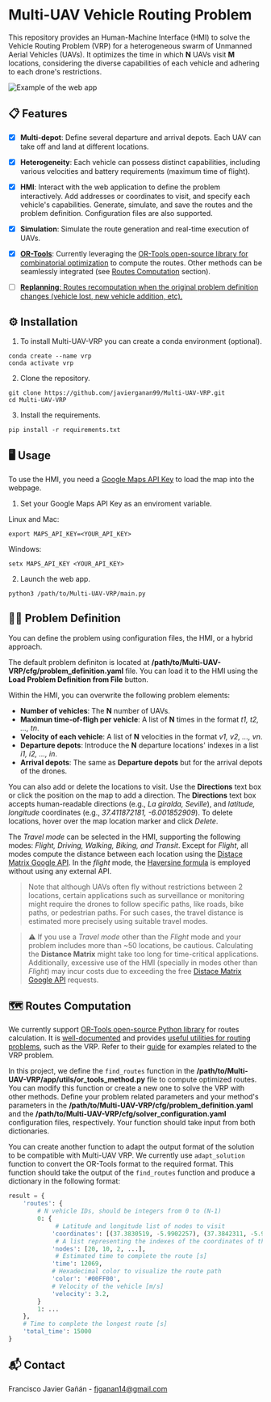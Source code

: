 # Multi-UAV Vehicle Routing Problem

This repository provides an Human-Machine Interface (HMI) to solve the Vehicle Routing Problem (VRP) for a heterogeneous swarm of Unmanned Aerial Vehicles (UAVs). It optimizes the time in which **N** UAVs visit **M** locations, considering the diverse capabilities of each vehicle and adhering to each drone's restrictions.

<img src="app/static/images/example.gif" alt="Example of the web app">

## 📋 Features

- [x] **Multi-depot**: Define several departure and arrival depots. Each UAV can take off and land at different locations.

- [x] **Heterogeneity**: Each vehicle can possess distinct capabilities, including various velocities and battery requirements (maximum time of flight).

- [x] **HMI**: Interact with the web application to define the problem interactively. Add addresses or coordinates to visit, and specify each vehicle's capabilities. Generate, simulate, and save the routes and the problem definition. Configuration files are also supported.

- [x] **Simulation**: Simulate the route generation and real-time execution of UAVs.

- [x] [**OR-Tools**](https://developers.google.com/optimization): Currently leveraging the [OR-Tools open-source library for combinatorial optimization](https://github.com/google/or-tools) to compute the routes. Other methods can be seamlessly integrated (see [Routes Computation](#🗺️-routes-computation) section).

- [ ] [**Replanning**: Routes recomputation when the original problem definition changes (vehicle lost, new vehicle addition, etc).](https://github.com/javierganan99/Multi-UAV-VRP/issues/8)

## ⚙️ Installation

1. To install Multi-UAV-VRP you can create a conda environment (optional).

```ssh
conda create --name vrp
conda activate vrp
```

2. Clone the repository.

```ssh
git clone https://github.com/javierganan99/Multi-UAV-VRP.git
cd Multi-UAV-VRP
```

3. Install the requirements.

```ssh
pip install -r requirements.txt
```

## 🖥️ Usage

To use the HMI, you need a [Google Maps API Key](https://developers.google.com/maps/documentation/javascript/get-api-key) to load the map into the webpage. 

1. Set your Google Maps API Key as an enviroment variable.
    
Linux and Mac:
```ssh
export MAPS_API_KEY=<YOUR_API_KEY>
```

Windows:
```
setx MAPS_API_KEY <YOUR_API_KEY>
```
2. Launch the web app.

```
python3 /path/to/Multi-UAV-VRP/main.py
```

## ✍🏼 Problem Definition

You can define the problem using configuration files, the HMI, or a hybrid approach.

The default problem definiton is located at **/path/to/Multi-UAV-VRP/cfg/problem_definition.yaml** file. You can load it to the HMI using the **Load Problem Definition from File** button.

Within the HMI, you can overwrite the following problem elements: 
    
- **Number of vehicles**: The **N** number of UAVs.
- **Maximun time-of-fligh per vehicle**: A list of **N** times in the format *t1, t2, ..., tn*.
- **Velocity of each vehicle**: A list of **N** velocities in the format *v1, v2, ..., vn*.
- **Departure depots**: Introduce the **N** departure locations' indexes in a list *i1, i2, ..., in*.
- **Arrival depots**: The same as **Departure depots** but for the arrival depots of the drones.

You can also add or delete the locations to visit. Use the **Directions** text box or click the position on the map to add a direction. The **Directions** text box accepts human-readable directions (e.g., *La giralda, Seville*), and *latitude, longitude* coordinates (e.g., *37.411872181, -6.001852909*). To delete locations, hover over the map location marker and click *Delete*.

The *Travel mode* can be selected in the HMI, supporting the following modes: *Flight, Driving, Walking, Biking, and Transit*. Except for *Flight*, all modes compute the distance between each location using the [Distace Matrix Google API](https://developers.google.com/maps/documentation/distance-matrix). In the *flight* mode, the [Haversine formula](https://en.wikipedia.org/wiki/Haversine_formula) is employed without using any external API.

> Note that although UAVs often fly without restrictions between 2 locations, certain applications such as surveillance or monitoring might require the drones to follow specific paths, like roads, bike paths, or pedestrian paths. For such cases, the travel distance is estimated more precisely using suitable travel modes.

> ⚠️ If you use a *Travel mode* other than the *Flight* mode and your problem includes more than ~50 locations, be cautious. Calculating the **Distance Matrix** might take too long for time-critical applications. Additionally, excessive use of the HMI (specially in modes other than *Flight*) may incur costs due to exceeding the free [Distace Matrix Google API](https://developers.google.com/maps/documentation/distance-matrix) requests.

## 🗺️ Routes Computation

We currently support [OR-Tools open-source Python library](https://github.com/google/or-tools) for routes calculation. It is [well-documented](https://developers.google.com/optimization/reference/python/index_python) and provides [useful utilities for routing problems](https://developers.google.com/optimization/reference/python/constraint_solver/pywrapcp), such as the VRP. Refer to their [guide](https://developers.google.com/optimization/routing) for examples related to the VRP problem.

In this project, we define the `find_routes` function in the **/path/to/Multi-UAV-VRP/app/utils/or_tools_method.py** file to compute optimized routes. You can modify this function or create a new one to solve the VRP with other methods. Define your problem related parameters and your method's parameters in the **/path/to/Multi-UAV-VRP/cfg/problem_definition.yaml** and the **/path/to/Multi-UAV-VRP/cfg/solver_configuration.yaml** configuration files, respectively. Your function should take input from both dictionaries.

You can create another function to adapt the output format of the solution to be compatible with Multi-UAV VRP. We currently use `adapt_solution` function to convert the OR-Tools format to the required format.  This function should take the output of the `find_routes` function and produce a dictionary in the following format:
```python
result = {
    'routes': {
        # N vehicle IDs, should be integers from 0 to (N-1)
        0: {
             # Latitude and longitude list of nodes to visit
            'coordinates': [(37.3830519, -5.9902257), (37.3842311, -5.9709563), ...],
             # A list representing the indexes of the coordinates of the routes in the problem definition
            'nodes': [20, 10, 2, ...],
             # Estimated time to complete the route [s]
            'time': 12069,
            # Hexadecimal color to visualize the route path
            'color': '#00FF00',
            # Velocity of the vehicle [m/s]
            'velocity': 3.2, 
        }
        1: ...
    },
    # Time to complete the longest route [s]
    'total_time': 15000
}
```

## 📬 Contact

Francisco Javier Gañán - fjganan14@gmail.com
